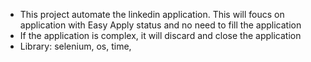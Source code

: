 <ul>
  <li> This project automate the linkedin application. This will foucs on application with Easy Apply status and no need to fill the application</li>
  <li> If the application is complex, it will discard and close the application</li>
  <li> Library: selenium, os, time,</li>
</ul>
